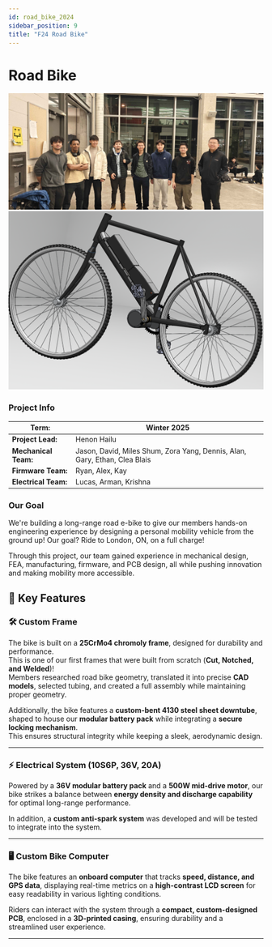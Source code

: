 ```yaml
---
id: road_bike_2024
sidebar_position: 9
title: "F24 Road Bike"
---
```


# Road Bike

![Electric Bike](./img/f24bike.jpg)
![Electric Bike Team](./img/f24bike.png)


### Project Info

| **Term:** | Winter 2025 |
| -------------------- | --------------------------------------------------------------------------|
| **Project Lead:**       | Henon Hailu |
| **Mechanical Team:** | Jason, David, Miles Shum, Zora Yang, Dennis, Alan, Gary, Ethan, Clea Blais |
| **Firmware Team:** | Ryan, Alex, Kay |
| **Electrical Team:** | Lucas, Arman, Krishna |

### Our Goal
We're building a long-range road e-bike to give our members hands-on engineering experience by designing a personal mobility vehicle from the ground up! Our goal? Ride to London, ON, on a full charge!

Through this project, our team gained experience in mechanical design, FEA, manufacturing, firmware, and PCB design, all while pushing innovation and making mobility more accessible.

## 🔷 Key Features

### 🛠 Custom Frame
The bike is built on a **25CrMo4 chromoly frame**, designed for durability and performance.  
This is one of our first frames that were built from scratch (**Cut, Notched, and Welded**)!  
Members researched road bike geometry, translated it into precise **CAD models**, selected tubing, and created a full assembly while maintaining proper geometry.

Additionally, the bike features a **custom-bent 4130 steel sheet downtube**, shaped to house our **modular battery pack** while integrating a **secure locking mechanism**.  
This ensures structural integrity while keeping a sleek, aerodynamic design.

---

### ⚡ Electrical System (10S6P, 36V, 20A)
Powered by a **36V modular battery pack** and a **500W mid-drive motor**, our bike strikes a balance between **energy density and discharge capability** for optimal long-range performance.  

In addition, a **custom anti-spark system** was developed and will be tested to integrate into the system.

---

### 🖥️ Custom Bike Computer
The bike features an **onboard computer** that tracks **speed, distance, and GPS data**, displaying real-time metrics on a **high-contrast LCD screen** for easy readability in various lighting conditions.  

Riders can interact with the system through a **compact, custom-designed PCB**, enclosed in a **3D-printed casing**, ensuring durability and a streamlined user experience.

---


